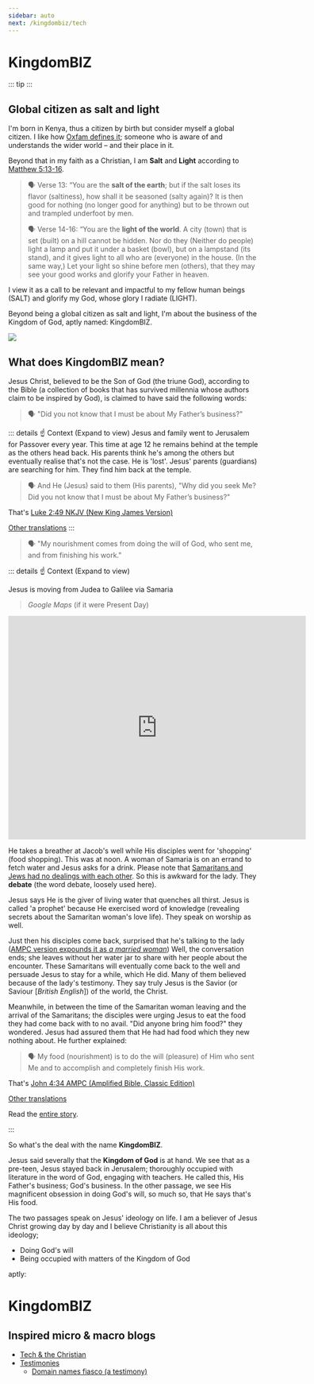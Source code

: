 ```yaml
---
sidebar: auto
next: /kingdombiz/tech
---
```


# KingdomBIZ

::: tip
<Tip/>
:::

## Global citizen as salt and light

I'm born in Kenya, thus a citizen by birth but consider myself a global citizen. I like how [Oxfam defines it](https://www.oxfam.org.uk/education/who-we-are/what-is-global-citizenship/); someone who is aware of and understands the wider world – and their place in it.

Beyond that in my faith as a Christian, I am **Salt** and **Light** according to [Matthew 5:13-16](https://www.bible.com/bible/111/MAT.5.13-16.NIV).

> :speaking_head: Verse 13: “You are the **salt of the earth**; but if the salt loses its flavor (saltiness), how shall it be seasoned (salty again)? It is then good for nothing (no longer good for anything) but to be thrown out and trampled underfoot by men.
>
> :speaking_head: Verse 14-16: “You are the **light of the world**. A city (town) that is set (built) on a hill cannot be hidden. Nor do they (Neither do people) light a lamp and put it under a basket (bowl), but on a lampstand (its stand), and it gives light to all who are (everyone) in the house. (In the same way,) Let your light so shine before men (others), that they may see your good works and glorify your Father in heaven.

I view it as a call to be relevant and impactful to my fellow human beings (SALT) and glorify my God, whose glory I radiate (LIGHT).

Beyond being a global citizen as salt and light, I'm about the business of the Kingdom of God, aptly named: KingdomBIZ.

<div class="center">
<img src="../.vuepress/public/images/kb/salt-light-kingdombiz.png">
</div>

## What does KingdomBIZ mean?

Jesus Christ, believed to be the Son of God (the triune God), according to the Bible (a collection of books that has survived millennia whose authors claim to be inspired by God), is claimed to have said the following words:

> :speaking_head: "Did you not know that I must be about My Father’s business?"

::: details ☝️ Context (Expand to view)
Jesus and family went to Jerusalem for Passover every year. This time at age 12 he remains behind at the temple as the others head back. His parents think he's among the others but eventually realise that's not the case. He is 'lost'.
Jesus' parents (guardians) are searching for him. They find him back at the temple.

> :speaking_head: And He (Jesus) said to them (His parents), "Why did you seek Me? Did you not know that I must be about My Father’s business?"

That's [Luke 2:49 NKJV (New King James Version)][luke 2.49 nkjv]

[Other translations][luke 2.49]
:::

> :speaking_head: "My nourishment comes from doing the will of God, who sent me, and from finishing his work."

::: details ☝️ Context (Expand to view)

Jesus is moving from Judea to Galilee via Samaria

> _Google Maps_ (if it were Present Day)

  <iframe width="600" height="450" style="border:0;" allowfullscreen="" loading="lazy" src="https://www.google.com/maps/embed?pb=!1m34!1m12!1m3!1d538909.416152967!2d34.91339066214064!3d32.414233030789646!2m3!1f0!2f0!3f0!3m2!1i1024!2i768!4f13.1!4m19!3e2!4m5!1s0x151c3e4505b6d063%3A0xf6f4a023d4faf69f!2sTiberias%2C%20Israel!3m2!1d32.795859!2d35.530972999999996!4m5!1s0x151ce0bf4413a14f%3A0xf265c6f017687cc5!2sJacob&#39;s%20Well%2C%20Kobri%20Bour%20Saeed!3m2!1d32.2095124!2d35.285281399999995!4m5!1s0x151d4a98da87a487%3A0x3f27c0331077af25!2sOr%20Yehuda%2C%20Israel!3m2!1d32.029748!2d34.856173!5e1!3m2!1sen!2ske!4v1641940208930!5m2!1sen!2ske"></iframe>

He takes a breather at Jacob's well while His disciples went for 'shopping' (food shopping). This was at noon. A woman of Samaria is on an errand to fetch water and Jesus asks for a drink. Please note that [Samaritans and Jews had no dealings with each other][samaritans and jews]. So this is awkward for the lady. They **debate** (the word debate, loosely used here).

Jesus says He is the giver of living water that quenches all thirst. Jesus is called 'a prophet' because He exercised word of knowledge (revealing secrets about the Samaritan woman's love life). They speak on worship as well.

Just then his disciples come back, surprised that he's talking to the lady ([AMPC version expounds it as _a married woman_][john 4:27 ampc]) Well, the conversation ends; she leaves without her water jar to share with her people about the encounter. These Samaritans will eventually come back to the well and persuade Jesus to stay for a while, which He did. Many of them believed because of the lady's testimony. They say truly Jesus is the Savior (or Saviour [*British English*]) of the world, the Christ.

Meanwhile, in between the time of the Samaritan woman leaving and the arrival of the Samaritans; the disciples were urging Jesus to eat the food they had come back with to no avail. "Did anyone bring him food?" they wondered. Jesus had assured them that He had had food which they new nothing about. He further explained:

> :speaking_head: My food (nourishment) is to do the will (pleasure) of Him who sent Me and to accomplish and completely finish His work.

That's [John 4:34 AMPC (Amplified Bible, Classic Edition)][john 4:34 ampc]

[Other translations][john 4:34]

Read the [entire story][samaritan woman and jesus].

:::

So what's the deal with the name **KingdomBIZ**.

Jesus said severally that the **Kingdom of God** is at hand. We see that as a pre-teen, Jesus stayed back in Jerusalem; thoroughly occupied with literature in the word of God, engaging with teachers. He called this, His Father's business; God's business. In the other passage, we see His magnificent obsession in doing God's will, so much so, that He says that's His food.

The two passages speak on Jesus' ideology on life. I am a believer of Jesus Christ growing day by day and I believe Christianity is all about this ideology;

- Doing God's will
- Being occupied with matters of the Kingdom of God

aptly:

<div class="center">
  <h1>KingdomBIZ</h1>
</div>

## Inspired micro & macro blogs

- [Tech & the Christian][tech-christian]
- [Testimonies][testimonies]
  - [Domain names fiasco (a testimony)][domains]

[luke 2.49 nkjv]: https://my.bible.com/bible/114/LUK.2.49.NKJV
[luke 2.49]: https://www.bible.com/bible/compare/LUK.2.49
[samaritans and jews]: https://bible.org/illustration/hatred-between-jews-and-samaritans
[john 4:27 ampc]: https://my.bible.com/bible/8/JHN.4.27
[john 4:34 ampc]: https://my.bible.com/bible/8/JHN.4.34
[john 4:34]: https://www.bible.com/bible/compare/JHN.4.34
[samaritan woman and jesus]: https://www.bible.com/bible/114/JHN.4.1-42
[tech-christian]: /kingdombiz/tech
[testimonies]: /kingdombiz/testimonies
[domains]: /kingdombiz/testimonies/domains
